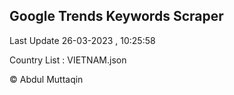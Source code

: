 

## Google Trends Keywords Scraper 
 
Last Update 26-03-2023 , 10:25:58

Country List :
VIETNAM.json



© Abdul Muttaqin 
